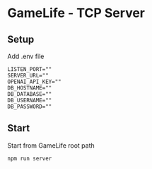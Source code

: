 # GameLife - TCP Server

## Setup

Add .env file
```
LISTEN_PORT=""
SERVER_URL=""
OPENAI_API_KEY=""
DB_HOSTNAME=""
DB_DATABASE=""
DB_USERNAME=""
DB_PASSWORD=""
```

## Start

Start from GameLife root path
```bash
npm run server
```
